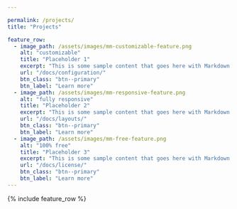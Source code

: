 ```yaml
---

permalink: /projects/
title: "Projects"

feature_row:
  - image_path: /assets/images/mm-customizable-feature.png
    alt: "customizable"
    title: "Placeholder 1"
    excerpt: "This is some sample content that goes here with Markdown formatting."
    url: "/docs/configuration/"
    btn_class: "btn--primary"
    btn_label: "Learn more"
  - image_path: /assets/images/mm-responsive-feature.png
    alt: "fully responsive"
    title: "Placeholder 2"
    excerpt: "This is some sample content that goes here with Markdown formatting."
    url: "/docs/layouts/"
    btn_class: "btn--primary"
    btn_label: "Learn more"
  - image_path: /assets/images/mm-free-feature.png
    alt: "100% free"
    title: "Placeholder 3"
    excerpt: "This is some sample content that goes here with Markdown formatting."
    url: "/docs/license/"
    btn_class: "btn--primary"
    btn_label: "Learn more"  
---
```



{% include feature_row %}



